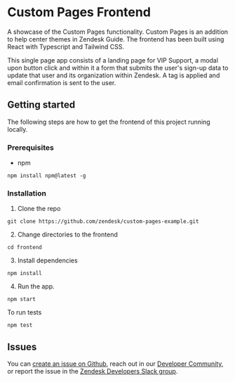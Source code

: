 # Custom Pages Frontend

A showcase of the Custom Pages functionality. Custom Pages is an addition to help center themes in Zendesk Guide. The frontend has been built using React with Typescript and Tailwind CSS.

This single page app consists of a landing page for VIP Support, a modal upon button click and within it a form that submits the user's sign-up data to update that user and its organization within Zendesk. A tag is applied and email confirmation is sent to the user.  

## Getting started

The following steps are how to get the frontend of this project running locally.

### Prerequisites

- npm
```
npm install npm@latest -g
```
### Installation
1. Clone the repo
```
git clone https://github.com/zendesk/custom-pages-example.git
```
2. Change directories to the frontend
```
cd frontend
```

3. Install dependencies
```
npm install
```
4. Run the app. 
```
npm start
```

To run tests 
```
npm test
```


## Issues
You can [create an issue on Github](https://github.com/zendesk/custom-pages-example/issues/new), reach out in our [Developer Community](https://support.zendesk.com/hc/en-us/community/topics), or report the issue in the [Zendesk Developers Slack group](https://docs.google.com/forms/d/e/1FAIpQLScm_rDLWwzWnq6PpYWFOR_PwMaSBcaFft-1pYornQtBGAaiJA/viewform).
